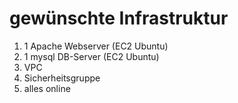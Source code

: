 # gewünschte Infrastruktur

1. 1 Apache Webserver (EC2 Ubuntu)
2. 1 mysql DB-Server (EC2 Ubuntu)
3. VPC
4. Sicherheitsgruppe 
5. alles online
